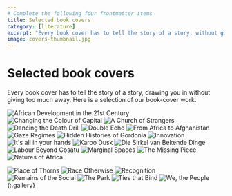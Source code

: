 ```yaml
---
# Complete the following four frontmatter items
title: Selected book covers
category: [literature]
excerpt: "Every book cover has to tell the story of a story, without giving anything away. Here is a small selection of our book-cover work."
image: covers-thumbnail.jpg
---
```


# Selected book covers

Every book cover has to tell the story of a story, drawing you in without giving too much away. Here is a selection of our book-cover work.

![African Development in the 21st Century]({{site.baseurl}}/images/african-development.jpg)
![Changing the Colour of Capital]({{site.baseurl}}/images/changing-the-colour-of-capital.jpg)
![A Church of Strangers]({{site.baseurl}}/images/church-of-strangers.jpg)
![Dancing the Death Drill]({{site.baseurl}}/images/dancing-the-death-drill.jpg)
![Double Echo]({{site.baseurl}}/images/double-echo.jpg)
![From Africa to Afghanistan]({{site.baseurl}}/images/from-africa-to-afghanistan.jpg)
![Gaze Regimes]({{site.baseurl}}/images/gaze-regimes.jpg)
![Hidden Histories of Gordonia]({{site.baseurl}}/images/hidden-histories-of-gordonia.jpg)
![Innovation]({{site.baseurl}}/images/innovation.jpg)
![It's all in your hands]({{site.baseurl}}/images/its-all-in-your-hands.jpg)
![Karoo Dusk]({{site.baseurl}}/images/karoo-dusk.jpg)
![Die Sirkel van Bekende Dinge]({{site.baseurl}}/images/karoo-dusk_sirkel-van-bekende-dinge.jpg)
![Labour Beyond Cosatu]({{site.baseurl}}/images/labour-beyond-cosatu.jpg)
![Marginal Spaces]({{site.baseurl}}/images/marginal-spaces.jpg)
![The Missing Piece]({{site.baseurl}}/images/missing-piece.jpg)
![Natures of Africa]({{site.baseurl}}/images/natures-of-africa.jpg)
<!-- ![Own Your Space]({{site.baseurl}}/images/own-your-space.jpg) -->
![Place of Thorns]({{site.baseurl}}/images/place-of-thorns.jpg)
![Race Otherwise]({{site.baseurl}}/images/race-otherwise.jpg)
![Recognition]({{site.baseurl}}/images/recognition.jpg)
![Remains of the Social]({{site.baseurl}}/images/remains-of-the-social.jpg)
![The Park]({{site.baseurl}}/images/the-park.jpg)
![Ties that Bind]({{site.baseurl}}/images/ties-that-bind.jpg)
![We, the People]({{site.baseurl}}/images/we-the-people.jpg)
{:.gallery}

<!-- ![Five Hundred Years Rediscovered]({{site.baseurl}}/images/five-hundred-years-cover.jpg)
![Gordonia]({{site.baseurl}}/images/gordonia-cover.jpg)
![Africa Open for Business]({{site.baseurl}}/images/africa-open-for-business-cover.jpg)
![Why Do Aircraft Crash?]({{site.baseurl}}/images/why-do-aircraft-crash_cover.jpg)
![Hyphen]({{site.baseurl}}/images/hyphen-cover.jpg)
![Being Different Together]({{site.baseurl}}/images/being-different-together-cover.jpg)
![Gulliver's Troubles]({{site.baseurl}}/images/gullivers-troubles-cover.jpg)
![True North]({{site.baseurl}}/images/true-north-cover.jpg)
![The Way It Was]({{site.baseurl}}/images/the-way-it-was-cover.jpg)
![The Business Prep Guide]({{site.baseurl}}/images/business-prep-guide-cover.jpg)
 -->
